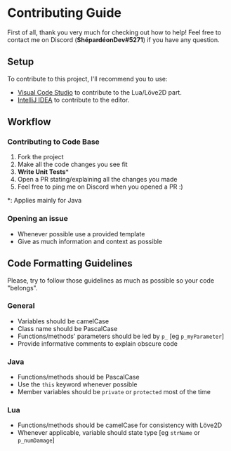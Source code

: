 # Contributing Guide

First of all, thank you very much for checking out how to help! Feel free to contact me on Discord (**ShépardéonDev#5271**) if you have any question.

## Setup
To contribute to this project, I'll recommend you to use:
 - [Visual Code Studio](https://code.visualstudio.com/) to contribute to the Lua/Löve2D part.
 - [IntelliJ IDEA](https://www.jetbrains.com/fr-fr/idea/) to contribute to the editor.
 
## Workflow
 
### Contributing to Code Base
 1. Fork the project
 2. Make all the code changes you see fit
 3. **Write Unit Tests***
 4. Open a PR stating/explaining all the changes you made
 5. Feel free to ping me on Discord when you opened a PR :)
 
 *: Applies mainly for Java
 
### Opening an issue
 - Whenever possible use a provided template
 - Give as much information and context as possible
  
## Code Formatting Guidelines
Please, try to follow those guidelines as much as possible so your code "belongs".

### General
 - Variables should be camelCase
 - Class name should be PascalCase
 - Functions/methods' parameters should be led by `p_` [eg `p_myParameter`]
 - Provide informative comments to explain obscure code
 
### Java
 - Functions/methods should be PascalCase
 - Use the `this` keyword whenever possible
 - Member variables should be `private` or `protected` most of the time
 
### Lua
 - Functions/methods should be camelCase for consistency with Löve2D
 - Whenever applicable, variable should state type [eg `strName` or `p_numDamage`]
